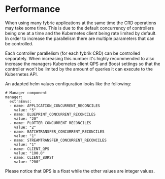 # Performance

When using many fybric applications at the same time the CRD operations may take some time. This is due to the default 
concurrency of controllers being one at a time and the Kubernetes client being rate limited by default.
In order to increase the parallelism there are multiple parameters that can be controlled.

Each controller parallelism (for each fybrik CRD) can be controlled separately. When increasing this number it's highly 
recommended to also increase the managers Kubernetes client QPS and Boost settings so that the controller won't be limited
by the amount of queries it can execute to the Kubernetes API.

An adapted helm values configuration looks like the following:
```
# Manager component
manager:
  extraEnvs:
  - name: APPLICATION_CONCURRENT_RECONCILES
    value: "5"
  - name: BLUEPRINT_CONCURRENT_RECONCILES
    value: "20"
  - name: PLOTTER_CONCURRENT_RECONCILES
    value: "2"
  - name: BATCHTRANSFER_CONCURRENT_RECONCILES
    value: "1"
  - name: STREAMTRANSFER_CONCURRENT_RECONCILES
    value: "1"
  - name: CLIENT_QPS
    value: "100.0"
  - name: CLIENT_BURST
    value: "200"
```

Please notice that QPS is a float while the other values are integer values.